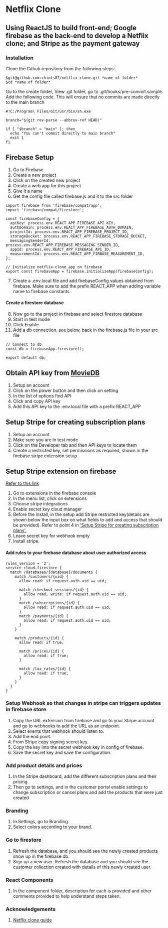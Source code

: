 # Netflix Clone 
## Using ReactJS to build front-end; Google firebase as the back-end to develop a Netflix clone; and Stripe as the payment gateway


### Installation
Clone the Github repository from the following steps:
```
$git@github.com:chints87/netflix-clone.git *name of folder*
$cd *name of folder*
```

Go to the create folder, View .git folder, go to .git/hooks/pre-commit.sample.
Add the following code. This will ensure that no commits are made
directly to the main branch 

```
#!C:/Program\ Files/Git/usr/bin/sh.exe

branch="$(git rev-parse --abbrev-ref HEAD)"

if [ "$branch" = "main" ]; then
  echo "You can't commit directly to main branch"
  exit 1
fi

```

## Firebase Setup

1. Go to Firebase
2. Create a new project
3. Click on the created new project
4. Create a web app for this project
5. Give it a name
6. Get the config file called firebase.js and it to the src folder


```
import firebase from 'firebase/compat/app';
import 'firebase/compat/firestore';

const firebaseConfig = {
  apiKey: process.env.REACT_APP_FIREBASE_API_KEY,
  authDomain: process.env.REACT_APP_FIREBASE_AUTH_DOMAIN,
  projectId: process.env.REACT_APP_FIREBASE_PROJECT_ID,
  storageBucket: process.env.REACT_APP_FIREBASE_STORAGE_BUCKET,
  messagingSenderId: process.env.REACT_APP_FIREBASE_MESSAGING_SENDER_ID,
  appId: process.env.REACT_APP_FIREBASE_API_ID,
  measurementId: process.env.REACT_APP_FIRBASE_MEASUREMENT_ID,
};

// Initialize netflix-clone app on firebase
export const firebaseApp = firebase.initializeApp(firebaseConfig);
```
7. Create a .env.local file and add firebaseConfig values
   obtained from firebase. Make sure to add the prefix 
   REACT_APP when adding variable name to firebase constants

#### Create a firestore database    
8. Now go to the project in firebase and select firestore database
9. Start in test mode 
10. Click Enable 
11. Add a db connection, see below, back in the firebase.js file in your src file
```
// Connect to db
const db = firebaseApp.firestore();

export default db;

```

## Obtain API key from [MovieDB](https://www.themoviedb.org/)

1. Setup an account
2. Click on the power button and then click on setting
3. In the list of options find API
4. Click and copy API key 
5. Add this API key to the .env.local file with a prefix
   REACT_APP

## Setup Stripe for creating subscription plans

1) Setup an account
2) Make sure you are in test mode
3) Click on the Developer tab and then API keys to locate them
4) Create a restricted key, set permissions as required, shown in the firebase stripe extension setup 

## Setup Stripe extension on firebase
[Refer to this link](https://github.com/stripe/stripe-firebase-extensions/blob/master/firestore-stripe-payments/POSTINSTALL.md)

1) Go to extensions in the firebase console
2) In the menu list, click on extensions
3) Choose stripe integrations
4) Enable secret key cloud manager
5) Before the install, in the setup add Stripe restricted key(details are shown below the input box on what fields to add
   and access that should be provided). Refer to point 4 in <u>'Setup Stripe for creating subscription plans'.</u>
6) Leave secret key for webhook empty
7) Install stripe.

#### Add rules to your firebase database about user authorized access
```
rules_version = '2';
service cloud.firestore {
  match /databases/{database}/documents {
    match /customers/{uid} {
      allow read: if request.auth.uid == uid;

      match /checkout_sessions/{id} {
        allow read, write: if request.auth.uid == uid;
      }
      match /subscriptions/{id} {
        allow read: if request.auth.uid == uid;
      }
      match /payments/{id} {
        allow read: if request.auth.uid == uid;
      }
    }

    match /products/{id} {
      allow read: if true;

      match /prices/{id} {
        allow read: if true;
      }

      match /tax_rates/{id} {
        allow read: if true;
      }
    }
  }
}
```
### Setup Webhook so that changes in stripe can triggers updates in firebase store

1) Copy the URL extension from firebase and go to your Stripe account and go to webhooks to add the URL as an endpoint.
2) Select events that webhook should listen to.
3) Add the end point. 
4) From Stripe copy signing secret key.
5) Copy the key into the secret webhook key in config of firebase. 
6) Save the secret key and save the configuration.

### Add product details and prices

1) In the Stripe dashboard, add the different subscription plans and their pricing
2) Then go to settings, and in the customer portal enable settings to 
   change subscription or cancel plans and add the products that were just created

### Branding 
1) In Settings, go to Branding.
2) Select colors according to your brand.
### Go to firestore

1) Refresh the database, and you should see the newly created products show up in the firebase db.
2) Sign up a new user. Refresh the database and you should see the customer collection created 
   with details of this newly created user. 

### React Components
1) In the component folder, description for each is provided and other comments provided
   to help understand steps taken.


### Acknowledgements
1) [Netflix clone guide](https://www.youtube.com/results?search_query=netflix-clone+sonny+sangha)
